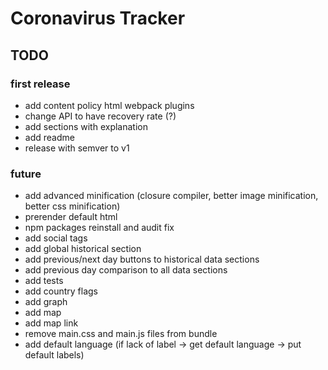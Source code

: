 # Coronavirus Tracker
## TODO
### first release
- add content policy html webpack plugins
- change API to have recovery rate (?)
- add sections with explanation
- add readme
- release with semver to v1
### future
- add advanced minification (closure compiler, better image minification, better css minification)
- prerender default html
- npm packages reinstall and audit fix
- add social tags
- add global historical section
- add previous/next day buttons to historical data sections
- add previous day comparison to all data sections
- add tests
- add country flags
- add graph
- add map
- add map link
- remove main.css and main.js files from bundle
- add default language (if lack of label -> get default language -> put default labels)